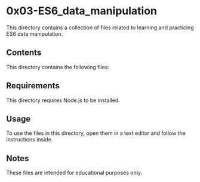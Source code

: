 # 0x03-ES6_data_manipulation

This directory contains a collection of files related to learning and practicing ES6 data manipulation.

## Contents

This directory contains the following files:

<!-- * `arrays.js` - A file containing exercises related to manipulating arrays with ES6.
* `maps.js` - A file containing exercises related to manipulating maps with ES6.
* `sets.js` - A file containing exercises related to manipulating sets with ES6.
* `README.md` - This readme file. -->

## Requirements

This directory requires Node.js to be installed.

## Usage

To use the files in this directory, open them in a text editor and follow the instructions inside.

## Notes

These files are intended for educational purposes only.